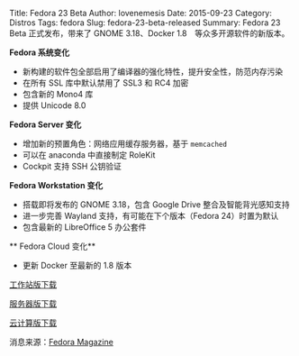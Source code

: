 ﻿Title: Fedora 23 Beta
Author: lovenemesis
Date: 2015-09-23
Category: Distros
Tags: fedora
Slug: fedora-23-beta-released
Summary: Fedora 23 Beta 正式发布，带来了 GNOME 3.18、Docker 1.8　等众多开源软件的新版本。

**Fedora 系统变化**

* 新构建的软件包全部启用了编译器的强化特性，提升安全性，防范内存污染
* 在所有 SSL 库中默认禁用了 SSL3 和 RC4 加密
* 包含新的 Mono4 库
* 提供 Unicode 8.0

**Fedora Server 变化**

* 增加新的预置角色：网络应用缓存服务器，基于 `memcached`
* 可以在 anaconda 中直接制定 RoleKit
* Cockpit 支持 SSH 公钥验证

**Fedora Workstation 变化**

* 搭载即将发布的 GNOME 3.18，包含 Google Drive 整合及智能背光感知支持
* 进一步完善 Wayland 支持，有可能在下个版本（Fedora 24）时置为默认
* 包含最新的 LibreOffice 5 办公套件

** Fedora Cloud 变化**

* 更新 Docker 至最新的 1.8 版本

[工作站版下载](https://getfedora.org/en/workstation/prerelease/)

[服务器版下载](https://getfedora.org/en/server/prerelease/)

[云计算版下载](https://getfedora.org/en/cloud/prerelease/)


消息来源：[Fedora Magazine](http://fedoramagazine.org/fedora-23-beta-released/)